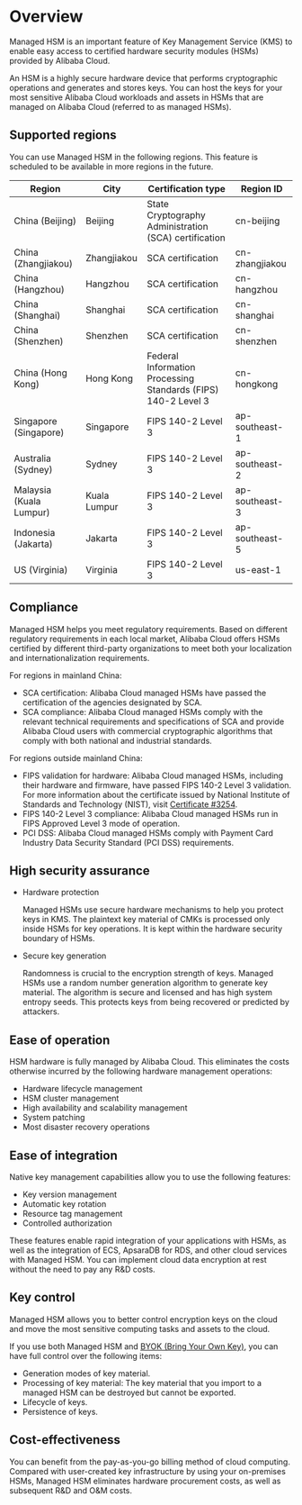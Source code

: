 # Overview

Managed HSM is an important feature of Key Management Service \(KMS\) to enable easy access to certified hardware security modules \(HSMs\) provided by Alibaba Cloud.

An HSM is a highly secure hardware device that performs cryptographic operations and generates and stores keys. You can host the keys for your most sensitive Alibaba Cloud workloads and assets in HSMs that are managed on Alibaba Cloud \(referred to as managed HSMs\).

## Supported regions

You can use Managed HSM in the following regions. This feature is scheduled to be available in more regions in the future.

|Region|City|Certification type|Region ID|
|------|----|------------------|---------|
|China \(Beijing\)|Beijing|State Cryptography Administration \(SCA\) certification|cn-beijing|
|China \(Zhangjiakou\)|Zhangjiakou|SCA certification|cn-zhangjiakou|
|China \(Hangzhou\)|Hangzhou|SCA certification|cn-hangzhou|
|China \(Shanghai\)|Shanghai|SCA certification|cn-shanghai|
|China \(Shenzhen\)|Shenzhen|SCA certification|cn-shenzhen|
|China \(Hong Kong\)|Hong Kong|Federal Information Processing Standards \(FIPS\) 140-2 Level 3|cn-hongkong|
|Singapore \(Singapore\)|Singapore|FIPS 140-2 Level 3|ap-southeast-1|
|Australia \(Sydney\)|Sydney|FIPS 140-2 Level 3|ap-southeast-2|
|Malaysia \(Kuala Lumpur\)|Kuala Lumpur|FIPS 140-2 Level 3|ap-southeast-3|
|Indonesia \(Jakarta\)|Jakarta|FIPS 140-2 Level 3|ap-southeast-5|
|US \(Virginia\)|Virginia|FIPS 140-2 Level 3|us-east-1|

## Compliance

Managed HSM helps you meet regulatory requirements. Based on different regulatory requirements in each local market, Alibaba Cloud offers HSMs certified by different third-party organizations to meet both your localization and internationalization requirements.

For regions in mainland China:

-   SCA certification: Alibaba Cloud managed HSMs have passed the certification of the agencies designated by SCA.
-   SCA compliance: Alibaba Cloud managed HSMs comply with the relevant technical requirements and specifications of SCA and provide Alibaba Cloud users with commercial cryptographic algorithms that comply with both national and industrial standards.

For regions outside mainland China:

-   FIPS validation for hardware: Alibaba Cloud managed HSMs, including their hardware and firmware, have passed FIPS 140-2 Level 3 validation. For more information about the certificate issued by National Institute of Standards and Technology \(NIST\), visit [Certificate \#3254](https://csrc.nist.gov/Projects/Cryptographic-Module-Validation-Program/Certificate/3254).
-   FIPS 140-2 Level 3 compliance: Alibaba Cloud managed HSMs run in FIPS Approved Level 3 mode of operation.
-   PCI DSS: Alibaba Cloud managed HSMs comply with Payment Card Industry Data Security Standard \(PCI DSS\) requirements.

## High security assurance

-   Hardware protection

    Managed HSMs use secure hardware mechanisms to help you protect keys in KMS. The plaintext key material of CMKs is processed only inside HSMs for key operations. It is kept within the hardware security boundary of HSMs.

-   Secure key generation

    Randomness is crucial to the encryption strength of keys. Managed HSMs use a random number generation algorithm to generate key material. The algorithm is secure and licensed and has high system entropy seeds. This protects keys from being recovered or predicted by attackers.


## Ease of operation

HSM hardware is fully managed by Alibaba Cloud. This eliminates the costs otherwise incurred by the following hardware management operations:

-   Hardware lifecycle management
-   HSM cluster management
-   High availability and scalability management
-   System patching
-   Most disaster recovery operations

## Ease of integration

Native key management capabilities allow you to use the following features:

-   Key version management
-   Automatic key rotation
-   Resource tag management
-   Controlled authorization

These features enable rapid integration of your applications with HSMs, as well as the integration of ECS, ApsaraDB for RDS, and other cloud services with Managed HSM. You can implement cloud data encryption at rest without the need to pay any R&D costs.

## Key control

Managed HSM allows you to better control encryption keys on the cloud and move the most sensitive computing tasks and assets to the cloud.

If you use both Managed HSM and [BYOK \(Bring Your Own Key\)](https://www.alibabacloud.com/help/doc-detail/68523.htm), you can have full control over the following items:

-   Generation modes of key material.
-   Processing of key material: The key material that you import to a managed HSM can be destroyed but cannot be exported.
-   Lifecycle of keys.
-   Persistence of keys.

## Cost-effectiveness

You can benefit from the pay-as-you-go billing method of cloud computing. Compared with user-created key infrastructure by using your on-premises HSMs, Managed HSM eliminates hardware procurement costs, as well as subsequent R&D and O&M costs.

